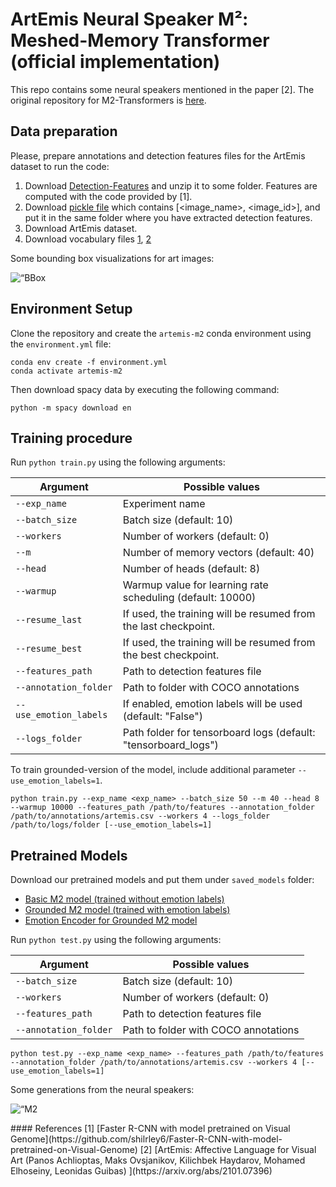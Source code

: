 # ArtEmis Neural Speaker M²: Meshed-Memory Transformer (official implementation)
This repo contains some neural speakers mentioned in the paper [2]. The original repository for M2-Transformers is [here](https://github.com/aimagelab/meshed-memory-transformer).

## Data preparation
Please, prepare annotations and detection features files for the ArtEmis dataset to run the code:
1. Download [Detection-Features](https://drive.google.com/file/d/1PJyaiuPgPAH8uwkAUzezvli89E4EJFSZ/view?usp=sharing) and unzip it to some folder. Features are computed with the code provided by [1].
2. Download [ pickle file](https://drive.google.com/file/d/1gjzGK-D9bqxPjjvYdM51sJSm3Vzvh59G/view?usp=sharing) which contains [<image_name>, <image_id>], and put it in the same folder where you have extracted detection features.
3. Download ArtEmis dataset.
4. Download vocabulary files [1](https://drive.google.com/file/d/1Diy2WRzZrQfTo7j2GdgTiDrY37s98slq/view?usp=sharing), [2](https://drive.google.com/file/d/1tm8gPufGErFe787pH4VBcHSvWw360NOK/view?usp=sharing)

Some bounding box visualizations for art images: 
<p align=“center”>
<img src=“images/art_bbox.jpeg” alt=“BBox Features” width=“850”/>
</p>

## Environment Setup
Clone the repository and create the `artemis-m2` conda environment using the `environment.yml` file:
```
conda env create -f environment.yml
conda activate artemis-m2
```

Then download spacy data by executing the following command:
```
python -m spacy download en
```

## Training procedure
Run `python train.py` using the following arguments:

| Argument | Possible values |
|------|------|
| `--exp_name` | Experiment name|
| `--batch_size` | Batch size (default: 10) |
| `--workers` | Number of workers (default: 0) |
| `--m` | Number of memory vectors (default: 40) |
| `--head` | Number of heads (default: 8) |
| `--warmup` | Warmup value for learning rate scheduling (default: 10000) |
| `--resume_last` | If used, the training will be resumed from the last checkpoint. |
| `--resume_best` | If used, the training will be resumed from the best checkpoint. |
| `--features_path` | Path to detection features file |
| `--annotation_folder` | Path to folder with COCO annotations |
| `--use_emotion_labels` | If enabled, emotion labels will be used (default: "False")|
| `--logs_folder` | Path folder for tensorboard logs (default: "tensorboard_logs")|


To train grounded-version of the model, include additional parameter `--use_emotion_labels=1`.
```
python train.py --exp_name <exp_name> --batch_size 50 --m 40 --head 8 --warmup 10000 --features_path /path/to/features --annotation_folder /path/to/annotations/artemis.csv --workers 4 --logs_folder /path/to/logs/folder [--use_emotion_labels=1]
```

## Pretrained Models
Download our pretrained models and put them under `saved_models` folder:
* [Basic M2 model (trained without emotion labels)](https://drive.google.com/file/d/1bNgOyGfTHUnhbiRCTUkcasMotvgCtW6N/view?usp=sharing)
* [Grounded M2 model (trained with emotion labels)](https://drive.google.com/file/d/1Flm_Xl60dQoWq2D98ABYR8Ag6tYiD-dk/view?usp=sharing)
* [Emotion Encoder for Grounded M2 model](https://drive.google.com/file/d/1nV2H8dMcmb3d_njyXtkxppGRcBzzo9t-/view?usp=sharing)

Run `python test.py` using the following arguments:

| Argument | Possible values |
|------|------|
| `--batch_size` | Batch size (default: 10) |
| `--workers` | Number of workers (default: 0) |
| `--features_path` | Path to detection features file |
| `--annotation_folder` | Path to folder with COCO annotations |

```
python test.py --exp_name <exp_name> --features_path /path/to/features --annotation_folder /path/to/annotations/artemis.csv --workers 4 [--use_emotion_labels=1]
```
Some generations from the neural speakers:
<p align=“center”>
<img src=“images/m2_outputs.jpeg” alt=“M2 outputs” width=“850”/>
</p>
#### References
[1] [Faster R-CNN with model pretrained on Visual Genome](https://github.com/shilrley6/Faster-R-CNN-with-model-pretrained-on-Visual-Genome)
[2] [ArtEmis: Affective Language for Visual Art (Panos Achlioptas, Maks Ovsjanikov, Kilichbek Haydarov, Mohamed Elhoseiny, Leonidas Guibas)
](https://arxiv.org/abs/2101.07396)